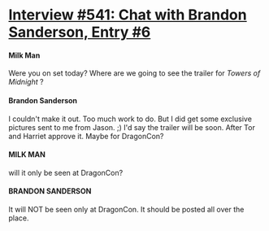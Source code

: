 # [Interview #541: Chat with Brandon Sanderson, Entry #6](https://www.theoryland.com/intvmain.php?i=541#6)

#### Milk Man

Were you on set today? Where are we going to see the trailer for
*Towers of Midnight*
?

#### Brandon Sanderson

I couldn't make it out. Too much work to do. But I did get some exclusive pictures sent to me from Jason. ;) I'd say the trailer will be soon. After Tor and Harriet approve it. Maybe for DragonCon?

#### MILK MAN

will it only be seen at DragonCon?

#### BRANDON SANDERSON

It will NOT be seen only at DragonCon. It should be posted all over the place.

